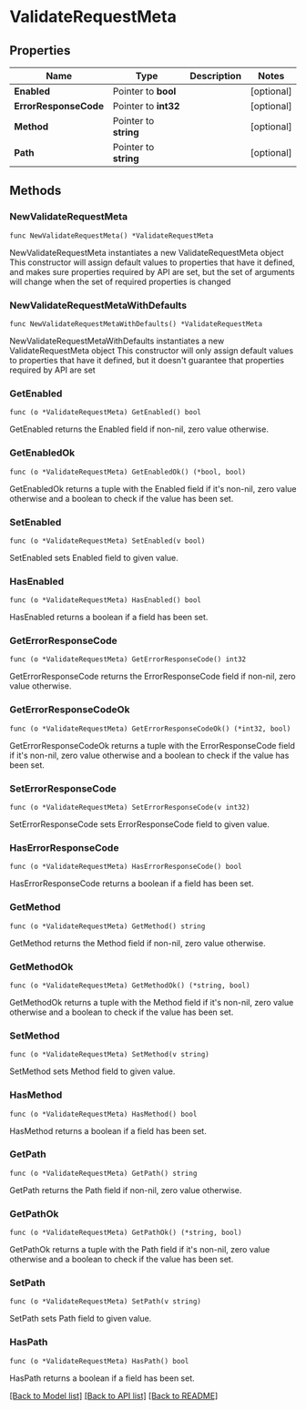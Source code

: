 # ValidateRequestMeta

## Properties

Name | Type | Description | Notes
------------ | ------------- | ------------- | -------------
**Enabled** | Pointer to **bool** |  | [optional] 
**ErrorResponseCode** | Pointer to **int32** |  | [optional] 
**Method** | Pointer to **string** |  | [optional] 
**Path** | Pointer to **string** |  | [optional] 

## Methods

### NewValidateRequestMeta

`func NewValidateRequestMeta() *ValidateRequestMeta`

NewValidateRequestMeta instantiates a new ValidateRequestMeta object
This constructor will assign default values to properties that have it defined,
and makes sure properties required by API are set, but the set of arguments
will change when the set of required properties is changed

### NewValidateRequestMetaWithDefaults

`func NewValidateRequestMetaWithDefaults() *ValidateRequestMeta`

NewValidateRequestMetaWithDefaults instantiates a new ValidateRequestMeta object
This constructor will only assign default values to properties that have it defined,
but it doesn't guarantee that properties required by API are set

### GetEnabled

`func (o *ValidateRequestMeta) GetEnabled() bool`

GetEnabled returns the Enabled field if non-nil, zero value otherwise.

### GetEnabledOk

`func (o *ValidateRequestMeta) GetEnabledOk() (*bool, bool)`

GetEnabledOk returns a tuple with the Enabled field if it's non-nil, zero value otherwise
and a boolean to check if the value has been set.

### SetEnabled

`func (o *ValidateRequestMeta) SetEnabled(v bool)`

SetEnabled sets Enabled field to given value.

### HasEnabled

`func (o *ValidateRequestMeta) HasEnabled() bool`

HasEnabled returns a boolean if a field has been set.

### GetErrorResponseCode

`func (o *ValidateRequestMeta) GetErrorResponseCode() int32`

GetErrorResponseCode returns the ErrorResponseCode field if non-nil, zero value otherwise.

### GetErrorResponseCodeOk

`func (o *ValidateRequestMeta) GetErrorResponseCodeOk() (*int32, bool)`

GetErrorResponseCodeOk returns a tuple with the ErrorResponseCode field if it's non-nil, zero value otherwise
and a boolean to check if the value has been set.

### SetErrorResponseCode

`func (o *ValidateRequestMeta) SetErrorResponseCode(v int32)`

SetErrorResponseCode sets ErrorResponseCode field to given value.

### HasErrorResponseCode

`func (o *ValidateRequestMeta) HasErrorResponseCode() bool`

HasErrorResponseCode returns a boolean if a field has been set.

### GetMethod

`func (o *ValidateRequestMeta) GetMethod() string`

GetMethod returns the Method field if non-nil, zero value otherwise.

### GetMethodOk

`func (o *ValidateRequestMeta) GetMethodOk() (*string, bool)`

GetMethodOk returns a tuple with the Method field if it's non-nil, zero value otherwise
and a boolean to check if the value has been set.

### SetMethod

`func (o *ValidateRequestMeta) SetMethod(v string)`

SetMethod sets Method field to given value.

### HasMethod

`func (o *ValidateRequestMeta) HasMethod() bool`

HasMethod returns a boolean if a field has been set.

### GetPath

`func (o *ValidateRequestMeta) GetPath() string`

GetPath returns the Path field if non-nil, zero value otherwise.

### GetPathOk

`func (o *ValidateRequestMeta) GetPathOk() (*string, bool)`

GetPathOk returns a tuple with the Path field if it's non-nil, zero value otherwise
and a boolean to check if the value has been set.

### SetPath

`func (o *ValidateRequestMeta) SetPath(v string)`

SetPath sets Path field to given value.

### HasPath

`func (o *ValidateRequestMeta) HasPath() bool`

HasPath returns a boolean if a field has been set.


[[Back to Model list]](../README.md#documentation-for-models) [[Back to API list]](../README.md#documentation-for-api-endpoints) [[Back to README]](../README.md)


